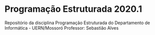 # Programação Estruturada 2020.1

Repositório da disciplina Programação Estruturada do Departamento de Informática - UERN/Mossoró
Professor: Sebastião Alves
